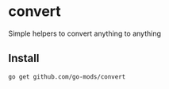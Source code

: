 # convert

Simple helpers to convert anything to anything

## Install

```shell
go get github.com/go-mods/convert
```
